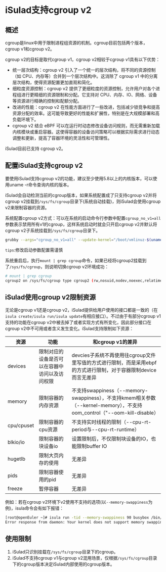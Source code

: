 # iSulad支持cgroup v2

## 概述

cgroup是linux中用于限制进程组资源的机制。cgroup目前包括两个版本，cgroup v1和cgroup v2。

cgroup v2的目标是取代cgroup v1，cgroup v2相较于cgroup v1具有以下优势：

- 统一层次结构：cgroup v2 引入了一个统一的层次结构，将不同的资源控制（如 CPU、内存等）合并到一个层次结构中。这消除了 cgroup v1 中的分离层次结构，使得资源配置更加直观和简化。
- 细粒度资源控制：cgroup v2 提供了更细粒度的资源控制，允许用户对各个进程组进行更精细的资源限制和分配。它支持对 CPU、内存、IO、网络、设备等资源进行精确的控制和配额分配。
- 改进的性能：cgroup v2 在性能方面进行了一些改进，包括减少锁竞争和提高资源分配的效率。这可能导致更好的性能和扩展性，特别是在大规模部署和高负载环境下。
- cgroup v2 结合 eBPF 可以在运行时动态修改设备访问规则，而无需重新加载内核模块或重启容器。这使得容器的设备访问策略可以根据实际需求进行动态调整和更新，提高了容器环境的灵活性和可管理性。

iSulad目前已支持 cgroup v2。

## 配置iSulad支持cgroup v2

要使用iSulad支持cgroup v2的功能，建议至少使用5.8以上的内核版本，可以使用uname -r命令查询内核的版本。

iSulad会自动检测当前的cgroup版本，如果系统配置成了只支持cgroup v2并将cgroup v2挂载到`/sys/fs/cgroup`目录下(系统自动挂载)，则iSulad会使用cgroup v2来限制容器的资源。

系统配置cgroup v2方式：可以在系统的启动命令行参数中配置`cgroup_no_v1=all`参数表示禁用所有v1的cgroup，这样系统启动时就会只开启cgroup v2并默认将cgroup v2子系统挂载到`/sys/fs/cgroup`目录下。

```sh
grubby --args="cgroup_no_v1=all" --update-kernel="/boot/vmlinuz-$(uname -r)"
```

`tips`:修改启动参数配置需谨慎

系统重启后，执行`mount | grep cgroup`命令，如果已经将cgroup2挂载到了`/sys/fs/cgroup`，则说明切换cgroup v2环境成功：

```sh
# mount | grep cgroup
cgroup2 on /sys/fs/cgroup type cgroup2 (rw,nosuid,nodev,noexec,relatime)
```

## iSulad使用cgroup v2限制资源

无论是cgroup v1还是cgroup v2，iSulad提供给用户使用的接口都是一致的（在`isula create/isula run/isula update`有相应接口）。不过由于有部分cgroup v1支持的功能在cgroup v2中被去掉了或者实现方式有所变化，因此部分接口在cgroup v2中不可用或者含义发生变化。iSulad支持限制如下资源：

| 资源         | 功能                      | 和cgroup v1的差异                                                                                       |
| ---------- | ----------------------- | --------------------------------------------------------------------------------------------------- |
| devices    | 限制对应的设备是否可以在容器中访问以及访问权限 | devcies子系统不再使用往cgroup文件里写值的方式进行限制，而是采用ebpf的方式进行限制，对于容器限制device而言无差异                                 |
| memory     | 限制容器的内存资源               | 不支持swappiness（--memory-swappiness），不支持kmem相关参数（--kernel-memory），不支持oom_control（"--oom-kill-disable） |
| cpu/cpuset | 限制容器的cpu资源              | 不支持实时线程的限制（--cpu-rt-period与--cpu-rt-runtime）                                                        |
| blkio/io   | 限制容器的块设备io              | 设置限制后，不仅限制块设备的IO，也能限制buffer IO                                                                      |
| hugetlb    | 限制大页内存的使用               | 无差异                                                                                                 |
| pids       | 限制容器使用的pid              | 无差异                                                                                                 |
| freeze     | 暂停容器                    | 无差异                                                                                                 |

例如：若在cgroup v2环境下v2使用不支持的选项(以`--memory-swappiness`为例)，isula命令会有如下报错：

```sh
[root@openEuler ~]# isula run -tid --memory-swappiness 90 busybox /bin/sh
Error response from daemon: Your kernel does not support memory swappiness capabilities, memory swappiness discarded.
```

## 使用限制

1. iSulad只识别挂载在`/sys/fs/cgroup`目录下的cgroup。
2. iSulad不支持cgroup v1与cgroup v2混用场景，仅根据`/sys/fs/cgroup`目录下的cgroup版本决定iSulad内部使用的cgroup版本。
